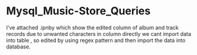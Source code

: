 # Mysql_Music-Store_Queries

I've attached .ipnby which show the edited column of album and track records
due to unwanted characters in column directly we cant import data into table ,
so edited by using regex pattern and then import the data into database.
